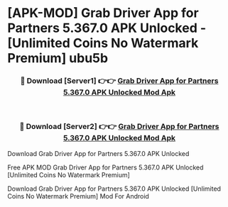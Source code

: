 # [APK-MOD] Grab Driver  App for Partners 5.367.0 APK Unlocked - [Unlimited Coins No Watermark Premium] ubu5b



<div align="center">
<h3>🔴 Download [Server1] 👉👉 <a href="https://momento.my/?title=Grab_Driver__App_for_Partners_5.367.0_APK_Unlocked">Grab Driver  App for Partners 5.367.0 APK Unlocked Mod Apk</a></h3><br>

<h3>🔴 Download [Server2] 👉👉 <a href="https://momento.my/?title=Grab_Driver__App_for_Partners_5.367.0_APK_Unlocked">Grab Driver  App for Partners 5.367.0 APK Unlocked Mod Apk</a></h3>
</div>



Download Grab Driver  App for Partners 5.367.0 APK Unlocked 

Free APK MOD Grab Driver  App for Partners 5.367.0 APK Unlocked [Unlimited Coins No Watermark Premium]

Download Grab Driver  App for Partners 5.367.0 APK Unlocked [Unlimited Coins No Watermark Premium] Mod For Android
